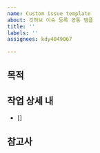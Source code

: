 ```yaml
---
name: Custom issue template
about: 깃허브 이슈 등록 공통 템플
title: ''
labels: ''
assignees: kdy4049067

---
```


## 목적
>
## 작업 상세 내
- []
## 참고사
